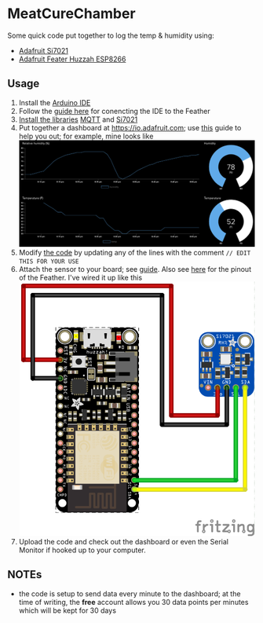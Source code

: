 # MeatCureChamber

Some quick code put together to log the temp & humidity using:

- [Adafruit Si7021](https://www.adafruit.com/product/3251)
- [Adafruit Feater Huzzah ESP8266](https://www.adafruit.com/product/2821)

## Usage

1. Install the [Arduino IDE](https://www.arduino.cc/en/main/software)
2. Follow the [guide here](https://learn.adafruit.com/adafruit-feather-huzzah-esp8266/using-arduino-ide) for conencting the IDE to the Feather
3. [Install the libraries](https://www.arduino.cc/en/guide/libraries) [MQTT](https://github.com/adafruit/Adafruit_MQTT_Library) and [Si7021](https://github.com/adafruit/Adafruit_Si7021)
4. Put together a dashboard at https://io.adafruit.com; use [this](https://learn.adafruit.com/adafruit-io-basics-dashboards) guide to help you out; for example, mine looks like ![dashboard](dashboard.png "dashboard")
5. Modify [the code](main.ino) by updating any of the lines with the comment `// EDIT THIS FOR YOUR USE`
6. Attach the sensor to your board; see [guide](https://learn.adafruit.com/adafruit-si7021-temperature-plus-humidity-sensor/arduino-code). Also see [here](https://learn.adafruit.com/assets/46249) for the pinout of the Feather. I've wired it up like this ![wiring](wiring.png "wiring")
7. Upload the code and check out the dashboard or even the Serial Monitor if hooked up to your computer.

## NOTEs

- the code is setup to send data every minute to the dashboard; at the time of writing, the **free** account allows you 30 data points per minutes which will be kept for 30 days
